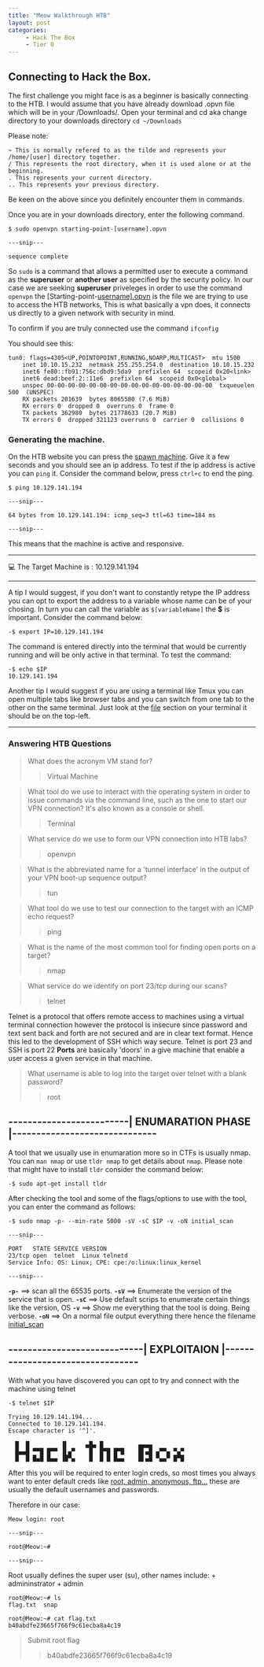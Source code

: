 ```yaml
---
title: "Meow Walkthrough HTB"
layout: post
categories:
     - Hack The Box
     - Tier 0
---
```

## Connecting to Hack the Box.
The first challenge you might face is as a beginner is basically connecting to the HTB. 
I would assume that you have already download .opvn file which will be in your /Downloads/.
Open your terminal and cd aka change directory to your downloads directory 
`cd ~/Downloads` 




Please note:
```
~ This is normally refered to as the tilde and represents your /home/[user] directory together.
/ This represents the root directory, when it is used alone or at the beginning.
. This represents your current directory.
.. This represents your previous directory.
```
Be keen on the above since you definitely encounter them in commands.

Once you are in your downloads directory, enter the following command.

```
$ sudo openvpn starting-point-[username].opvn

---snip---

sequence complete

```
So `sudo` is a command that allows a permitted user to execute a command as the **superuser** or **another user** as specified by the security policy.
In our case we are seeking **superuser** priveleges in order to use the command `openvpn` the [Starting-point-[username\].opvn]() is the file we are trying to use to access the HTB networks, This is what basically a vpn does, it connects us directly to a given network with security in mind. 

To confirm if you are truly connected use the command `ifconfig`

You should see this:

	tun0: flags=4305<UP,POINTOPOINT,RUNNING,NOARP,MULTICAST>  mtu 1500
        inet 10.10.15.232  netmask 255.255.254.0  destination 10.10.15.232
        inet6 fe80::fb91:756c:dbd9:5da9  prefixlen 64  scopeid 0x20<link>
        inet6 dead:beef:2::11e6  prefixlen 64  scopeid 0x0<global>
        unspec 00-00-00-00-00-00-00-00-00-00-00-00-00-00-00-00  txqueuelen 500  (UNSPEC)
        RX packets 201639  bytes 8065580 (7.6 MiB)
        RX errors 0  dropped 0  overruns 0  frame 0
        TX packets 362980  bytes 21778633 (20.7 MiB)
        TX errors 0  dropped 321123 overruns 0  carrier 0  collisions 0

### Generating the machine.

On the HTB website you can press the [spawn machine](). Give it a few seconds and you should see an ip address.
To test if the ip address is active you can `ping` it. Consider the command below, press `ctrl+c` to end the ping.
```
$ ping 10.129.141.194

---snip---

64 bytes from 10.129.141.194: icmp_seq=3 ttl=63 time=184 ms

---snip---
```
This means that the machine is active and responsive.

---

💻️ The Target Machine is : 10.129.141.194

---

A tip I would suggest, if you don't want to constantly retype the IP address you can opt to export the address to a variable whose name can be of your chosing. 
In turn you can call the variable as `$[variableName]` the **$** is important.
Consider the command below:
```
-$ export IP=10.129.141.194 
```
The command is entered directly into the terminal that would be currently running and will be only active in that terminal.
To test the command:
```
-$ echo $IP
10.129.141.194
```
Another tip I would suggest if you are using a terminal like Tmux you can open multiple tabs like browser tabs and you can switch from one tab to the other on the same terminal.
Just look at the [file]() section on your terminal it should be on the top-left.

---

### Answering HTB Questions 

> What does the acronym VM stand for? 
>> Virtual Machine

> What tool do we use to interact with the operating system in order to issue commands via the command line, such as the one to start our VPN connection? It's also known as a console or shell.
>> Terminal

>  What service do we use to form our VPN connection into HTB labs?
>> openvpn

> What is the abbreviated name for a 'tunnel interface' in the output of your VPN boot-up sequence output? 
>> tun

> What tool do we use to test our connection to the target with an ICMP echo request?
>> ping

>  What is the name of the most common tool for finding open ports on a target? 
>> nmap

>  What service do we identify on port 23/tcp during our scans? 
>> telnet

Telnet is a protocol that offers remote access to machines using a virtual terminal connection however the protocol is insecure since password and text sent back and forth are not secured and are in clear text format. 
Hence this led to the development of SSH which way secure. 
Telnet is port 23 and SSH is port 22
**Ports** are basically 'doors' in a give machine that enable a user access a given service in that machine.

>  What username is able to log into the target over telnet with a blank password? 
>> root



## -------------------------| ENUMARATION PHASE |------------------------------

A tool that we usually use in enumaration more so in CTFs is usually nmap.
You can `man nmap` or use `tldr nmap` to get details about `nmap`. 
Please note that might have to install `tldr` consider the command below:
```
-$ sudo apt-get install tldr

```
After checking the tool and some of the flags/options to use with the tool, you can enter the command as follows:
```
-$ sudo nmap -p- --min-rate 5000 -sV -sC $IP -v -oN initial_scan 

---snip---

PORT   STATE SERVICE VERSION
23/tcp open  telnet  Linux telnetd
Service Info: OS: Linux; CPE: cpe:/o:linux:linux_kernel

---snip---

```
**`-p-`** ==> scan all the 65535 ports.
**`-sV`** ==> Enumerate the version of the service that is open.
**`-sC`** ==> Use default scrips to enumerate certain things like the version, OS
**`-v`** ==> Show me everything that the tool is doing. Being verbose.
**`-oN`** ==> On a normal file output everything there hence the filename [initial_scan]()

## ----------------------------| EXPLOITAION |---------------------------------

With what you have discovered you can opt to try and connect with the machine using telnet
```
-$ telnet $IP

Trying 10.129.141.194...
Connected to 10.129.141.194.
Escape character is '^]'.

  █  █         ▐▌     ▄█▄ █          ▄▄▄▄
  █▄▄█ ▀▀█ █▀▀ ▐▌▄▀    █  █▀█ █▀█    █▌▄█ ▄▀▀▄ ▀▄▀
  █  █ █▄█ █▄▄ ▐█▀▄    █  █ █ █▄▄    █▌▄█ ▀▄▄▀ █▀█

```

After this you will be required to enter login creds, so most times you always want to enter default creds like [root, admin, anonymous, ftp...]() these are usually the default usernames and passwords.

Therefore in our case:

```
Meow login: root

---snip---

root@Meow:~#

---snip---
```
Root usually defines the super user (su), other names include:
	+ admininstrator
	+ admin

```
root@Meow:~# ls
flag.txt  snap

root@Meow:~# cat flag.txt
b40abdfe23665f766f9c61ecba8a4c19
```
> Submit root flag
>> b40abdfe23665f766f9c61ecba8a4c19
